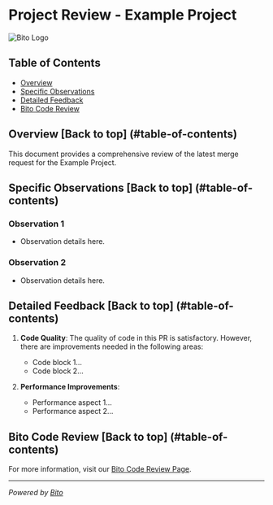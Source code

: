 # Project Review - Example Project

![Bito Logo](https://url_to_bito_logo.png)

## Table of Contents
- [Overview](#overview)
- [Specific Observations](#specific-observations)
- [Detailed Feedback](#detailed-feedback)
- [Bito Code Review](#bito-code-review)

## Overview [Back to top] (#table-of-contents)
This document provides a comprehensive review of the latest merge request for the Example Project.

## Specific Observations [Back to top] (#table-of-contents)
### Observation 1
- Observation details here.

### Observation 2
- Observation details here.

## Detailed Feedback [Back to top] (#table-of-contents)
1. **Code Quality**: The quality of code in this PR is satisfactory. However, there are improvements needed in the following areas:
   - Code block 1...
   - Code block 2...

2. **Performance Improvements**:
   - Performance aspect 1...
   - Performance aspect 2...

## Bito Code Review [Back to top] (#table-of-contents)
For more information, visit our [Bito Code Review Page](https://bito.example.com).

---

*Powered by [Bito](https://bito.ai/wp-content/uploads/2023/10/Logo-Bito-Black-cropped.svg)*
